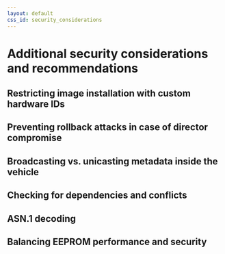 ```yaml
---
layout: default
css_id: security_considerations
---
```


# Additional security considerations and recommendations

## Restricting image installation with custom hardware IDs

## Preventing rollback attacks in case of director compromise

## Broadcasting vs. unicasting metadata inside the vehicle

## Checking for dependencies and conflicts

## ASN.1 decoding

## Balancing EEPROM performance and security
